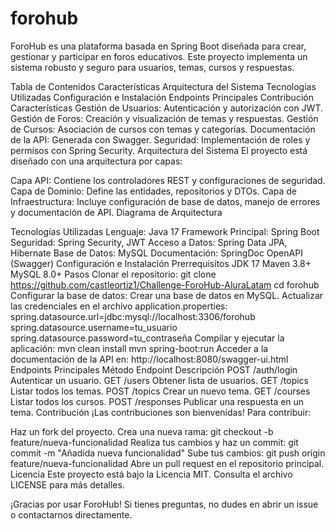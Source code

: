 # forohub
ForoHub es una plataforma basada en Spring Boot diseñada para crear, gestionar y participar en foros educativos. Este proyecto implementa un sistema robusto y seguro para usuarios, temas, cursos y respuestas.

Tabla de Contenidos
Características
Arquitectura del Sistema
Tecnologías Utilizadas
Configuración e Instalación
Endpoints Principales
Contribución
Características
Gestión de Usuarios: Autenticación y autorización con JWT.
Gestión de Foros: Creación y visualización de temas y respuestas.
Gestión de Cursos: Asociación de cursos con temas y categorías.
Documentación de la API: Generada con Swagger.
Seguridad: Implementación de roles y permisos con Spring Security.
Arquitectura del Sistema
El proyecto está diseñado con una arquitectura por capas:

Capa API: Contiene los controladores REST y configuraciones de seguridad.
Capa de Dominio: Define las entidades, repositorios y DTOs.
Capa de Infraestructura: Incluye configuración de base de datos, manejo de errores y documentación de API.
Diagrama de Arquitectura

Tecnologías Utilizadas
Lenguaje: Java 17
Framework Principal: Spring Boot
Seguridad: Spring Security, JWT
Acceso a Datos: Spring Data JPA, Hibernate
Base de Datos: MySQL
Documentación: SpringDoc OpenAPI (Swagger)
Configuración e Instalación
Prerrequisitos
JDK 17
Maven 3.8+
MySQL 8.0+
Pasos
Clonar el repositorio:
git clone https://github.com/castleortiz1/Challenge-ForoHub-AluraLatam
cd forohub
Configurar la base de datos:
Crear una base de datos en MySQL.
Actualizar las credenciales en el archivo application.properties:
spring.datasource.url=jdbc:mysql://localhost:3306/forohub
spring.datasource.username=tu_usuario
spring.datasource.password=tu_contraseña
Compilar y ejecutar la aplicación:
mvn clean install
mvn spring-boot:run
Acceder a la documentación de la API en: http://localhost:8080/swagger-ui.html
Endpoints Principales
Método	Endpoint	Descripción
POST	/auth/login	Autenticar un usuario.
GET	/users	Obtener lista de usuarios.
GET	/topics	Listar todos los temas.
POST	/topics	Crear un nuevo tema.
GET	/courses	Listar todos los cursos.
POST	/responses	Publicar una respuesta en un tema.
Contribución
¡Las contribuciones son bienvenidas! Para contribuir:

Haz un fork del proyecto.
Crea una nueva rama:
git checkout -b feature/nueva-funcionalidad
Realiza tus cambios y haz un commit:
git commit -m "Añadida nueva funcionalidad"
Sube tus cambios:
git push origin feature/nueva-funcionalidad
Abre un pull request en el repositorio principal.
Licencia
Este proyecto está bajo la Licencia MIT. Consulta el archivo LICENSE para más detalles.

¡Gracias por usar ForoHub! Si tienes preguntas, no dudes en abrir un issue o contactarnos directamente.
